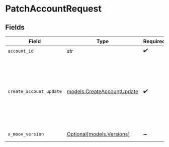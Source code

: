 # PatchAccountRequest


## Fields

| Field                                                                                                       | Type                                                                                                        | Required                                                                                                    | Description                                                                                                 | Example                                                                                                     |
| ----------------------------------------------------------------------------------------------------------- | ----------------------------------------------------------------------------------------------------------- | ----------------------------------------------------------------------------------------------------------- | ----------------------------------------------------------------------------------------------------------- | ----------------------------------------------------------------------------------------------------------- |
| `account_id`                                                                                                | *str*                                                                                                       | :heavy_check_mark:                                                                                          | N/A                                                                                                         |                                                                                                             |
| `create_account_update`                                                                                     | [models.CreateAccountUpdate](../models/createaccountupdate.md)                                              | :heavy_check_mark:                                                                                          | N/A                                                                                                         | {<br/>"accountType": "business",<br/>"profile": {<br/>"business": {<br/>"legalBusinessName": "Whole Body Fitness LLC"<br/>}<br/>}<br/>} |
| `x_moov_version`                                                                                            | [Optional[models.Versions]](../models/versions.md)                                                          | :heavy_minus_sign:                                                                                          | Specify an API version.                                                                                     |                                                                                                             |